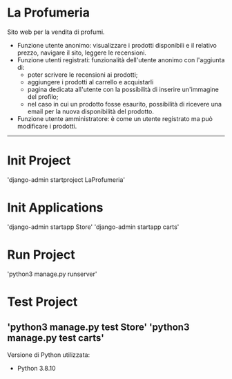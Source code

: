 # La Profumeria

Sito web per la vendita di profumi.
* Funzione utente anonimo: visualizzare i prodotti disponibili e il relativo prezzo, navigare il sito, leggere le recensioni.
* Funzione utenti registrati: funzionalità dell'utente anonimo con l'aggiunta di:
  * poter scrivere le recensioni ai prodotti;
  * aggiungere i prodotti al carrello e acquistarli
  * pagina dedicata all'utente con la possibilità di inserire un'immagine del profilo;
  * nel caso in cui un prodotto fosse esaurito, possibilità di ricevere una email per la nuova disponibilità del prodotto.
* Funzione utente amministratore: è come un utente registrato ma può modificare i prodotti.
---
# Init Project
'django-admin startproject LaProfumeria'

# Init Applications
'django-admin startapp Store'
'django-admin startapp carts'

# Run Project
'python3 manage.py runserver'

# Test Project
'python3 manage.py test Store'
'python3 manage.py test carts'
---
Versione di Python utilizzata:
* Python 3.8.10